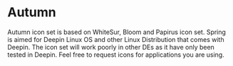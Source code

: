 # Autumn
Autumn icon set is based on WhiteSur, Bloom and Papirus icon set. Spring is aimed for Deepin Linux OS and other Linux Distribution that comes with Deepin. The icon set will work poorly in other DEs as it have only been tested in Deepin.  Feel free to request icons for applications you are using.
